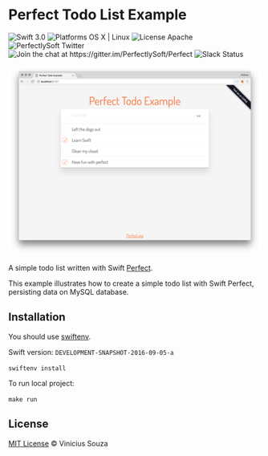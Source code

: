 # Perfect Todo List Example

<img src="https://img.shields.io/badge/Swift-3.0-orange.svg?style=flat" alt="Swift 3.0">
<img src="https://img.shields.io/badge/Platforms-OS%20X%20%7C%20Linux%20-lightgray.svg?style=flat" alt="Platforms OS X | Linux">
<img src="https://img.shields.io/badge/License-Apache-lightgrey.svg?style=flat" alt="License Apache">
<img src="https://img.shields.io/badge/Twitter-@PerfectlySoft-blue.svg?style=flat" alt="PerfectlySoft Twitter">
<img src="https://img.shields.io/badge/Gitter-Join%20Chat-brightgreen.svg" alt="Join the chat at https://gitter.im/PerfectlySoft/Perfect">
 <img src="http://perfect.ly/badge.svg" alt="Slack Status">

![](screenshot.png)

A simple todo list written with Swift [Perfect](http://perfect.org).

This example illustrates how to create a simple todo list with Swift Perfect, persisting data on MySQL database.

## Installation

You should use [swiftenv](https://github.com/kylef/swiftenv).

Swift version: `DEVELOPMENT-SNAPSHOT-2016-09-05-a`

`swiftenv install`

To run local project:

`make run`

## License

[MIT License](http://vsouza.mit-license.org/) © Vinicius Souza
